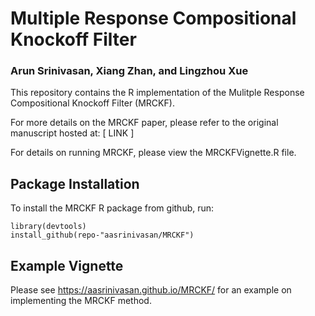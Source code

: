 # Multiple Response Compositional Knockoff Filter
### Arun Srinivasan, Xiang Zhan, and Lingzhou Xue

This repository contains the R implementation of the Mulitple Response Compositional Knockoff Filter (MRCKF). 

For more details on the MRCKF paper, please refer to the original manuscript hosted at: [ LINK ]

For details on running MRCKF, please view the MRCKFVignette.R file.

## Package Installation

To install the MRCKF R package from github, run:
```{r}
library(devtools)
install_github(repo-"aasrinivasan/MRCKF")
```

## Example Vignette

Please see https://aasrinivasan.github.io/MRCKF/ for an example on implementing the MRCKF method.

